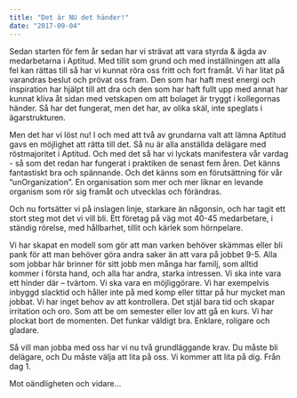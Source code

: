 ```yaml
---
title: "Det är NU det händer!"
date: "2017-09-04"
---
```


Sedan starten för fem år sedan har vi strävat att vara styrda & ägda av medarbetarna i Aptitud. Med tillit som grund och med inställningen att alla fel kan rättas till så har vi kunnat röra oss fritt och fort framåt. Vi har litat på varandras beslut och prövat oss fram. Den som har haft mest energi och inspiration har hjälpt till att dra och den som har haft fullt upp med annat har kunnat kliva åt sidan med vetskapen om att bolaget är tryggt i kollegornas händer. Så har det fungerat, men det har, av olika skäl, inte speglats i ägarstrukturen.

Men det har vi löst nu! I och med att två av grundarna valt att lämna Aptitud gavs en möjlighet att rätta till det. Så nu är alla anställda delägare med röstmajoritet i Aptitud. Och med det så har vi lyckats manifestera vår vardag - så som det redan har fungerat i praktiken de senast fem åren. Det känns fantastiskt bra och spännande. Och det känns som en förutsättning för vår ”unOrganization”. En organisation som mer och mer liknar en levande organism som rör sig framåt och utvecklas och förändras.

Och nu fortsätter vi på inslagen linje, starkare än någonsin, och har tagit ett stort steg mot det vi vill bli. Ett företag på väg mot 40-45 medarbetare, i ständig rörelse, med hållbarhet, tillit och kärlek som hörnpelare.

Vi har skapat en modell som gör att man varken behöver skämmas eller bli pank för att man behöver göra andra saker än att vara på jobbet 9-5. Alla som jobbar här brinner för sitt jobb men många har familj, som alltid kommer i första hand, och alla har andra, starka intressen. Vi ska inte vara ett hinder där – tvärtom. Vi ska vara en möjliggörare. Vi har exempelvis inbyggd slacktid och håller inte på med komp eller tittar på hur mycket man jobbat. Vi har inget behov av att kontrollera. Det stjäl bara tid och skapar irritation och oro. Som att be om semester eller lov att gå en kurs. Vi har plockat bort de momenten. Det funkar väldigt bra. Enklare, roligare och gladare.  

Så vill man jobba med oss har vi nu två grundläggande krav. Du måste bli delägare, och Du måste välja att lita på oss. Vi kommer att lita på dig. Från dag 1.

Mot oändligheten och vidare… 
